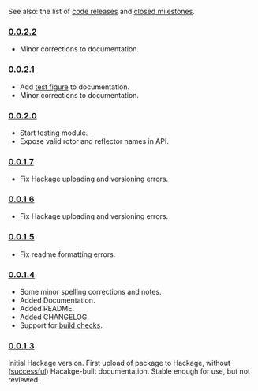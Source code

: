 See also: the list of [code releases] and [closed milestones].

### [0.0.2.2]

* Minor corrections to documentation.

### [0.0.2.1]

* Add [test figure] to documentation.
* Minor corrections to documentation.

### [0.0.2.0]

* Start testing module.
* Expose valid rotor and reflector names in API.

### [0.0.1.7]

* Fix Hackage uploading and versioning errors.

### [0.0.1.6]

* Fix Hackage uploading and versioning errors.

### [0.0.1.5]

* Fix readme formatting errors.

### [0.0.1.4]

* Some minor spelling corrections and notes.
* Added Documentation.
* Added README.
* Added CHANGELOG.
* Support for [build checks].

### [0.0.1.3]

Initial Hackage version. First upload of package to Hackage,
without ([successful](https://hackage.haskell.org/package/crypto-enigma-0.0.1.3/reports/1)) Hacakge-built documentation.
Stable enough for use, but not reviewed.

[test figure]: https://hackage.haskell.org/package/crypto-enigma/docs/Crypto-Enigma-Display.html#showEnigmaConfigInternalFIG
[build checks]: https://travis-ci.org/orome/crypto-enigma/branches
[code releases]: https://github.com/orome/crypto-enigma/releases
[closed milestones]: https://github.com/orome/crypto-enigma/milestones?state=closed
[0.0.2.2]: https://github.com/orome/crypto-enigma/releases/tag/0.0.2.2
[0.0.2.1]: https://github.com/orome/crypto-enigma/releases/tag/0.0.2.1
[0.0.2.0]: https://github.com/orome/crypto-enigma/releases/tag/0.0.2.0
[0.0.1.7]: https://github.com/orome/crypto-enigma/releases/tag/0.0.1.7
[0.0.1.6]: https://github.com/orome/crypto-enigma/releases/tag/0.0.1.6
[0.0.1.5]: https://github.com/orome/crypto-enigma/releases/tag/0.0.1.5
[0.0.1.4]: https://github.com/orome/crypto-enigma/releases/tag/0.0.1.4
[0.0.1.3]: https://github.com/orome/crypto-enigma/releases/tag/0.0.1.3